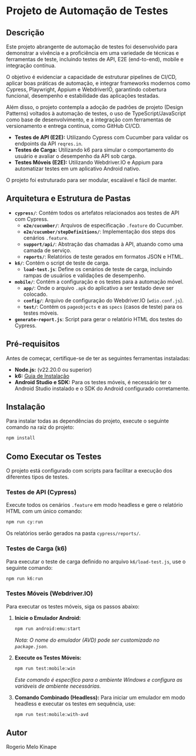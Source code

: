 # Projeto de Automação de Testes

## Descrição

Este projeto abrangente de automação de testes foi desenvolvido para demonstrar a vivência e a proficiência em uma variedade de técnicas e ferramentas de teste, incluindo testes de API, E2E (end-to-end), mobile e integração contínua.

O objetivo é evidenciar a capacidade de estruturar pipelines de CI/CD, aplicar boas práticas de automação, e integrar frameworks modernos como Cypress, Playwright, Appium e WebdriverIO, garantindo cobertura funcional, desempenho e estabilidade das aplicações testadas.

Além disso, o projeto contempla a adoção de padrões de projeto (Design Patterns) voltados à automação de testes, o uso de TypeScript/JavaScript como base de desenvolvimento, e a integração com ferramentas de versionamento e entrega contínua, como GitHub CI/CD.

- **Testes de API (E2E):** Utilizando Cypress com Cucumber para validar os endpoints da API `reqres.in`.
- **Testes de Carga:** Utilizando k6 para simular o comportamento do usuário e avaliar o desempenho da API sob carga.
- **Testes Móveis (E2E):** Utilizando Webdriver.IO e Appium para automatizar testes em um aplicativo Android nativo.

O projeto foi estruturado para ser modular, escalável e fácil de manter.

## Arquitetura e Estrutura de Pastas

- **`cypress/`**: Contém todos os artefatos relacionados aos testes de API com Cypress.
  - **`e2e/cucumber/`**: Arquivos de especificação `.feature` do Cucumber.
  - **`e2e/cucumber/stepDefinitions/`**: Implementação dos steps dos cenários `.feature`.
  - **`support/api/`**: Abstração das chamadas à API, atuando como uma camada de serviço.
  - **`reports/`**: Relatórios de teste gerados em formatos JSON e HTML.
- **`k6/`**: Contém o script de teste de carga.
  - **`load-test.js`**: Define os cenários de teste de carga, incluindo rampas de usuários e validações de desempenho.
- **`mobile/`**: Contém a configuração e os testes para a automação móvel.
  - **`app/`**: Onde o arquivo `.apk` do aplicativo a ser testado deve ser colocado.
  - **`config/`**: Arquivo de configuração do Webdriver.IO (`wdio.conf.js`).
  - **`test/`**: Contém os `pageobjects` e as `specs` (casos de teste) para os testes móveis.
- **`generate-report.js`**: Script para gerar o relatório HTML dos testes do Cypress.

## Pré-requisitos

Antes de começar, certifique-se de ter as seguintes ferramentas instaladas:

- **Node.js:** (v22.20.0 ou superior)
- **k6:** [Guia de Instalação](https://grafana.com/docs/k6/latest/set-up/)
- **Android Studio e SDK:** Para os testes móveis, é necessário ter o Android Studio instalado e o SDK do Android configurado corretamente.

## Instalação

Para instalar todas as dependências do projeto, execute o seguinte comando na raiz do projeto:

```bash
npm install
```

## Como Executar os Testes

O projeto está configurado com scripts para facilitar a execução dos diferentes tipos de testes.

### Testes de API (Cypress)

Execute todos os cenários `.feature` em modo headless e gere o relatório HTML com um único comando:

```bash
npm run cy:run
```

Os relatórios serão gerados na pasta `cypress/reports/`.

### Testes de Carga (k6)

Para executar o teste de carga definido no arquivo `k6/load-test.js`, use o seguinte comando:

```bash
npm run k6:run
```

### Testes Móveis (Webdriver.IO)

Para executar os testes móveis, siga os passos abaixo:

1. **Inicie o Emulador Android:**
   ```bash
   npm run android:emu:start
   ```
   *Nota: O nome do emulador (AVD) pode ser customizado no `package.json`.*

2. **Execute os Testes Móveis:**
   ```bash
   npm run test:mobile:win
   ```
   *Este comando é específico para o ambiente Windows e configura as variáveis de ambiente necessárias.*

3. **Comando Combinado (Headless):**
   Para iniciar um emulador em modo headless e executar os testes em sequência, use:
   ```bash
   npm run test:mobile:with-avd
   ```

## Autor

Rogerio Melo Kinape
